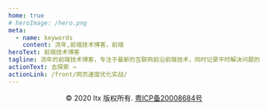 ```yaml
---
home: true
# heroImage: /hero.png
meta:
  - name: keywords
    content: 流年,前端技术博客，前端
heroText: 前端技术博客
tagline: 流年的前端技术博客，专注于最新的互联网前沿前端技术，同时记录平时解决问题的笔记
actionText: 去探索 →
actionLink: /front/网页速度优化实战/
---
```


<footer class="beian">
  <div class="copyright">
    © 2020 ltx 版权所有.
    <a href="http://www.beian.miit.gov.cn" rel="nofollow">粤ICP备20008684号</a><i/>
  </div>
</footer>

<style lang="scss">
.copyright{
  text-align: center;
}
</style>
